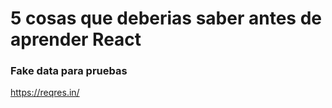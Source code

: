# 5 cosas que deberias saber antes de aprender React

### Fake data para pruebas
https://reqres.in/

